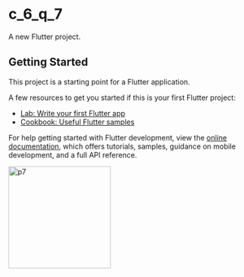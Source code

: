 # c_6_q_7

A new Flutter project.

## Getting Started

This project is a starting point for a Flutter application.

A few resources to get you started if this is your first Flutter project:

- [Lab: Write your first Flutter app](https://docs.flutter.dev/get-started/codelab)
- [Cookbook: Useful Flutter samples](https://docs.flutter.dev/cookbook)

For help getting started with Flutter development, view the
[online documentation](https://docs.flutter.dev/), which offers tutorials,
samples, guidance on mobile development, and a full API reference.

<img width="201" alt="p7" src="https://user-images.githubusercontent.com/114164076/216809316-8fa6caea-b6da-48f5-985e-848489bebad2.png">
